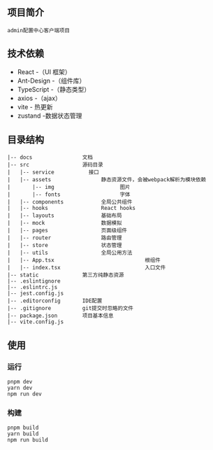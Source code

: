 ## 项目简介

    admin配置中心客户端项目

## 技术依赖

-   React -（UI 框架）
-   Ant-Design -（组件库）
-   TypeScript -（静态类型）
-   axios -（ajax）
-   vite - 热更新
-   zustand -数据状态管理

## 目录结构

```
|-- docs                文档
|-- src                 源码目录
|	|-- service           接口
|	|-- assets                静态资源文件，会被webpack解析为模块依赖
|		|-- img                     图片
|		|-- fonts                   字体
|	|-- components            全局公共组件
|	|-- hooks                 React hooks
|	|-- layouts               基础布局
|	|-- mock                  数据模拟
|	|-- pages                 页面级组件
|	|-- router                路由管理
|	|-- store                 状态管理
|	|-- utils                 全局公用方法
|	|-- App.tsx								根组件
|	|-- index.tsx							入口文件
|-- static              第三方纯静态资源
|-- .eslintignore
|-- .eslintrc.js
|-- jest.config.js
|-- .editorconfig       IDE配置
|-- .gitignore          git提交时忽略的文件
|--	package.json        项目基本信息
|-- vite.config.js
```

## 使用

### 运行

```
pnpm dev
yarn dev
npm run dev
```

### 构建

```
pnpm build
yarn build
npm run build
```
